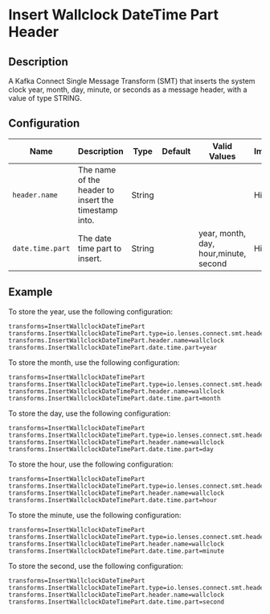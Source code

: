 # Insert Wallclock DateTime Part Header

## Description

A Kafka Connect Single Message Transform (SMT) that inserts the system clock year, month, day, minute, or seconds as a message header, with a value of type STRING.

## Configuration


| Name             | Description                                          | Type   | Default | Valid Values                          | Importance |
|------------------|------------------------------------------------------|--------|---------|---------------------------------------|------------|
| `header.name`    | The name of the header to insert the timestamp into. | String |         |                                       | High       |
| `date.time.part` | The date time part to insert.                        | String |         | year, month, day, hour,minute, second | High       |


## Example

To store the year, use the following configuration:

```properties
transforms=InsertWallclockDateTimePart
transforms.InsertWallclockDateTimePart.type=io.lenses.connect.smt.header.InsertWallclockDateTimePart
transforms.InsertWallclockDateTimePart.header.name=wallclock
transforms.InsertWallclockDateTimePart.date.time.part=year
```

To store the month, use the following configuration:

```properties
transforms=InsertWallclockDateTimePart
transforms.InsertWallclockDateTimePart.type=io.lenses.connect.smt.header.InsertWallclockDateTimePart
transforms.InsertWallclockDateTimePart.header.name=wallclock
transforms.InsertWallclockDateTimePart.date.time.part=month
```

To store the day, use the following configuration:

```properties
transforms=InsertWallclockDateTimePart
transforms.InsertWallclockDateTimePart.type=io.lenses.connect.smt.header.InsertWallclockDateTimePart
transforms.InsertWallclockDateTimePart.header.name=wallclock
transforms.InsertWallclockDateTimePart.date.time.part=day
```

To store the hour, use the following configuration:

```properties
transforms=InsertWallclockDateTimePart
transforms.InsertWallclockDateTimePart.type=io.lenses.connect.smt.header.InsertWallclockDateTimePart
transforms.InsertWallclockDateTimePart.header.name=wallclock
transforms.InsertWallclockDateTimePart.date.time.part=hour
```

To store the minute, use the following configuration:

```properties
transforms=InsertWallclockDateTimePart
transforms.InsertWallclockDateTimePart.type=io.lenses.connect.smt.header.InsertWallclockDateTimePart
transforms.InsertWallclockDateTimePart.header.name=wallclock
transforms.InsertWallclockDateTimePart.date.time.part=minute
```

To store the second, use the following configuration:

```properties
transforms=InsertWallclockDateTimePart
transforms.InsertWallclockDateTimePart.type=io.lenses.connect.smt.header.InsertWallclockDateTimePart
transforms.InsertWallclockDateTimePart.header.name=wallclock
transforms.InsertWallclockDateTimePart.date.time.part=second
```